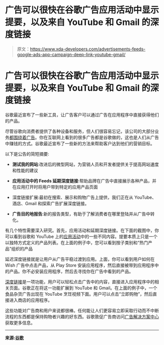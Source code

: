 # 广告可以很快在谷歌广告应用活动中显示提要，以及来自 YouTube 和 Gmail 的深度链接

> 原文：<https://www.xda-developers.com/advertisements-feeds-google-ads-app-campaign-deep-link-youtube-gmail/>

# 广告可以很快在谷歌广告应用活动中显示提要，以及来自 YouTube 和 Gmail 的深度链接

谷歌最近宣布了一些新工具，让广告客户可以通过广告在应用程序中直接获得他们的产品。

尽管谷歌向消费者提供了各种设备和服务，但人们很容易忘记，该公司的大部分业务[都围绕着广告](https://www.xda-developers.com/google-ads-discover-gallery/)。你在互联网上看到的很多广告都是谷歌做的，这也是人们从广告中赚钱的方式。谷歌最近宣布了一些新的方法来帮助客户达到他们的营销目标。

以下是公告的简短摘要:

*   **测试我的网站**:改进后的微型网站，为营销人员和开发者提供关于提高网站速度和性能的建议

*   **应用活动中的 Feeds 延期深度链接**:帮助品牌在广告中直接展示各种产品，并在应用打开时将用户带到特定的应用产品页面

*   深度链接扩展:最初在搜索、展示和购物广告上提供，我们正在从 YouTube、酒店、Gmail 和探索广告扩展深度链接。

*   **广告目的地报告**:新的报告类型，有助于了解消费者在哪里登陆并从广告中转化。

有几个特性需要深入研究。首先，应用活动和延期深度链接。在下面的截图中，你可以看到谷歌和 YouTube 上的[应用活动](https://support.google.com/google-ads/answer/6247380?hl=en)中的一些不同内容。提要本质上只是一个以独特方式定义的产品列表。在上面的例子中，您可以看到按子类别和“热门产品”组织的产品

延迟深度链接就是让用户从广告平稳过渡到应用。上面，你可以看到用户如何在 Wish 广告中点击产品，从 Play Store 安装应用程序，然后直接被带到应用程序中的产品。你不必安装应用程序，然后去寻找你在广告中看到的产品。

[深度链接](https://support.google.com/google-ads/answer/9338589?hl=en)是一项功能，用户可以轻松点击广告中的内容，直接进入应用程序中的相关页面。谷歌正在将这一功能扩展到 YouTube 和 Gmail。在上面的例子中，一个食品杂货广告出现在 YouTube 烹饪视频下面。用户可以点击“立即购物”，然后直接进入商店的应用程序。

这些功能对广告商和用户来说都很棒。任何能让人们更容易立即采取行动而不中断流程的东西都是保持购物者兴趣的好东西。谷歌敦促广告商访问[广告解决方案中心](http://www.thinkwithgoogle.com/advertising-solutions-center)获取更多信息。

* * *

**来源:[谷歌](https://blog.google/products/ads/new-ads-innovations-grow-business)**